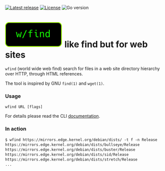 [![Latest release](https://img.shields.io/github/v/release/maxgio92/wfind?style=for-the-badge)](https://github.com/maxgio92/wfind/releases/latest)
[![License](https://img.shields.io/github/license/maxgio92/wfind?style=for-the-badge)](COPYING)
![Go version](https://img.shields.io/github/go-mod/go-version/maxgio92/wfind?style=for-the-badge)

# ![](./logo.svg) like find but for web sites

`wfind` (world wide web find) search for files in a web site directory hierarchy over HTTP, through HTML references.

The tool is inspired by GNU `find(1)` and `wget(1)`.

### Usage

```
wfind URL [flags]
```

For details please read the CLI [documentation](./docs/wfind.md).

### In action

```shell
$ wfind https://mirrors.edge.kernel.org/debian/dists/ -t f -n Release
https://mirrors.edge.kernel.org/debian/dists/bullseye/Release
https://mirrors.edge.kernel.org/debian/dists/buster/Release
https://mirrors.edge.kernel.org/debian/dists/sid/Release
https://mirrors.edge.kernel.org/debian/dists/stretch/Release
...
```
